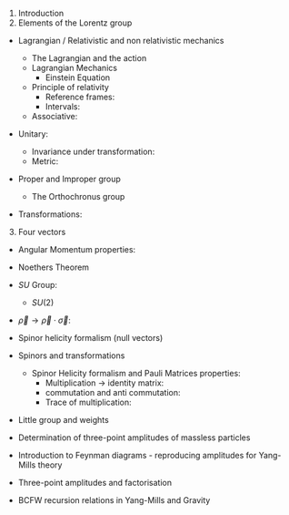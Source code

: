 
1. Introduction
2. Elements of the Lorentz group
  * Lagrangian / Relativistic and non relativistic mechanics
    * The Lagrangian and the action
    * Lagrangian Mechanics
      * Einstein Equation
    * Principle of relativity
      * Reference frames:
      * Intervals:
    * Associative:

  * Unitary:
    * Invariance under transformation:
    * Metric:
  * Proper and Improper group
    * The Orthochronus group
  * Transformations:


3. Four vectors
  * Angular Momentum properties:
  * Noethers Theorem
  * $SU$ Group:
    * $SU(2)$
  * $\vec{\rho} \to \vec{\rho}\cdot\vec{\sigma}$:

* Spinor helicity formalism (null vectors)
* Spinors and transformations
  * Spinor Helicity formalism and Pauli Matrices properties:
    * Multiplication $\to$ identity matrix:
    * commutation and anti commutation:
    * Trace of multiplication:

* Little group and weights

* Determination of three-point amplitudes of massless particles
* Introduction to Feynman diagrams - reproducing amplitudes for Yang-Mills theory
* Three-point amplitudes and factorisation
* BCFW recursion relations in Yang-Mills and Gravity
